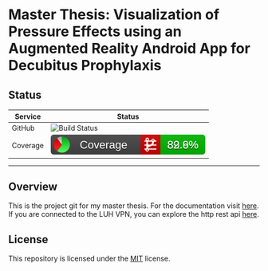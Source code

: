 # Master Thesis: Visualization of Pressure Effects using an Augmented Reality Android App for Decubitus Prophylaxis

## Status

| Service | Status |
| - | - |
| GitHub | ![Build Status][build-status] |
| Coverage | ![Coverage Status][coverage-status] |

[build-status]: https://github.com/psachmann/vpear/workflows/VPEAR%20CI/badge.svg
[coverage-status]: https://raw.githubusercontent.com/psachmann/vpear-docs/main/report/badge_combined.svg

---
## Overview

This is the project git for my master thesis.
For the documentation visit [here](https://psachmann.github.io/vpear-docs/index.html). If you are connected to the LUH VPN, you can explore the http rest api [here](https://ma-ps-matte.chi.uni-hannover.de/swagger).

## License

This repository is licensed under the [MIT][license] license.

[license]: ./LICENSE.md

